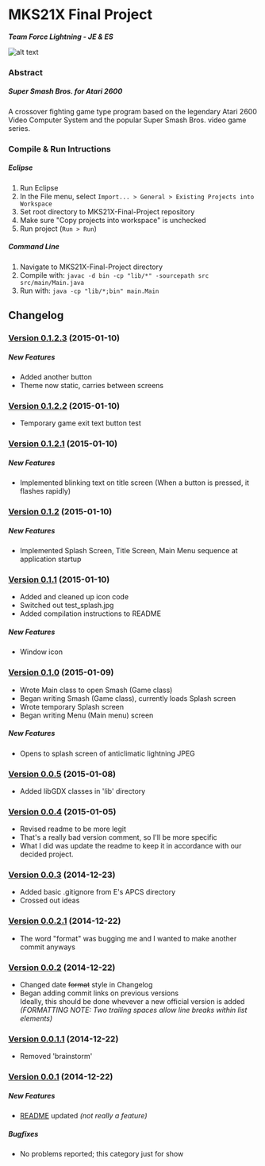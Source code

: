 # MKS21X Final Project
**_Team Force Lightning - JE & ES_**

![alt text](http://i756.photobucket.com/albums/xx204/tsuzuki31/lightning01.gif)


### Abstract
##### Super Smash Bros. for Atari 2600
A crossover fighting game type program based on the legendary Atari 2600 Video Computer System and the popular Super Smash Bros. video game series.

### Compile & Run Intructions
##### Eclipse
  1. Run Eclipse
  2. In the File menu, select `Import... > General > Existing Projects into Workspace`
  3. Set root directory to MKS21X-Final-Project repository
  4. Make sure "Copy projects into workspace" is unchecked
  5. Run project (`Run > Run`)

##### Command Line
  1. Navigate to MKS21X-Final-Project directory
  2. Compile with: `javac -d bin -cp "lib/*" -sourcepath src src/main/Main.java`
  3. Run with: `java -cp "lib/*;bin" main.Main`

## Changelog
### [Version 0.1.2.3](#) (2015-01-10)

##### New Features
  - Added another button
  - Theme now static, carries between screens

### [Version 0.1.2.2](https://github.com/backfrip/MKS21X-Final-Project/commit/191670ba7a643c5a4e2c071fed24c4abee2a6d66) (2015-01-10)
  - Temporary game exit text button test 

### [Version 0.1.2.1](https://github.com/backfrip/MKS21X-Final-Project/commit/196561b86721f34f38bcc434bd2becf5fd78c69c) (2015-01-10)

##### New Features
  - Implemented blinking text on title screen (When a button is pressed, it flashes rapidly)

### [Version 0.1.2](https://github.com/backfrip/MKS21X-Final-Project/commit/d378261cf6fc71dba763e795e78cf2fd3753f043) (2015-01-10)

##### New Features
  - Implemented Splash Screen, Title Screen, Main Menu sequence at application startup

### [Version 0.1.1](https://github.com/backfrip/MKS21X-Final-Project/commit/dd943d68f564bad83cc5ebe4f8ae6b3065678292) (2015-01-10)
  - Added and cleaned up icon code
  - Switched out test_splash.jpg
  - Added compilation instructions to README

##### New Features
  - Window icon

### [Version 0.1.0](https://github.com/backfrip/MKS21X-Final-Project/commit/9135c2b299fd3b94ebcdbacf50b90805b78bc37c) (2015-01-09)
  - Wrote Main class to open Smash (Game class)
  - Began writing Smash (Game class), currently loads Splash screen
  - Wrote temporary Splash screen
  - Began writing Menu (Main menu) screen

##### New Features
  - Opens to splash screen of anticlimatic lightning JPEG

### [Version 0.0.5](https://github.com/backfrip/MKS21X-Final-Project/commit/8d0ef165126a7f37c35f1a590da2deb4f1826309) (2015-01-08)
  - Added libGDX classes in 'lib' directory

### [Version 0.0.4](https://github.com/backfrip/MKS21X-Final-Project/commit/195a567ed93dc07dfc37ddac274189eb693c5c04) (2015-01-05)
  - Revised readme to be more legit
  - That's a really bad version comment, so I'll be more specific
  - What I did was update the readme to keep it in accordance with our decided project. 

### [Version 0.0.3](https://github.com/backfrip/MKS21X-Final-Project/commit/38d7fbbf9e4014e987aaaed95ad5cd885b255948) (2014-12-23)
  - Added basic .gitignore from E's APCS directory
  - Crossed out ideas

### [Version 0.0.2.1](https://github.com/backfrip/MKS21X-Final-Project/commit/15df200cd690d200ae1cc20fe3cd80e8bdadc5b6) (2014-12-22)
  - The word "format" was bugging me and I wanted to make another commit anyways

### [Version 0.0.2](https://github.com/backfrip/MKS21X-Final-Project/commit/7b5023ac461ca9d7c9e6357520921f2d0307a9d5) (2014-12-22)
  - Changed date ~~format~~ style in Changelog
  - Began adding commit links on previous versions  
    Ideally, this should be done whevever a new official version is added  
    _(FORMATTING NOTE: Two trailing spaces allow line breaks within list elements)_

### [Version 0.0.1.1](https://github.com/backfrip/MKS21X-Final-Project/commit/50b2475dd54e154fd75b9c9cf949b935a2546642) (2014-12-22)
  - Removed 'brainstorm'

### [Version 0.0.1](https://github.com/backfrip/MKS21X-Final-Project/commit/bb974cf5a54ec30eb16460d5ee0751c9a0eb74c3) (2014-12-22)

##### New Features
  - [README](README.md) updated *(not really a feature)*

##### Bugfixes
  - No problems reported; this category just for show
